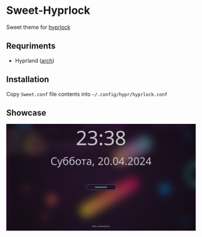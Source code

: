 # Sweet-Hyprlock

Sweet theme for [hyprlock](https://github.com/hyprwm/hyprlock/)

## Requriments

- Hyprland ([arch](https://archlinux.org/packages/extra/x86_64/hyprland/))

## Installation

Copy `Sweet.conf` file contents into `~/.config/hypr/hyprlock.conf`

## Showcase

<!-- TODO: screenshot -->

![](assets/screenshot.png)
